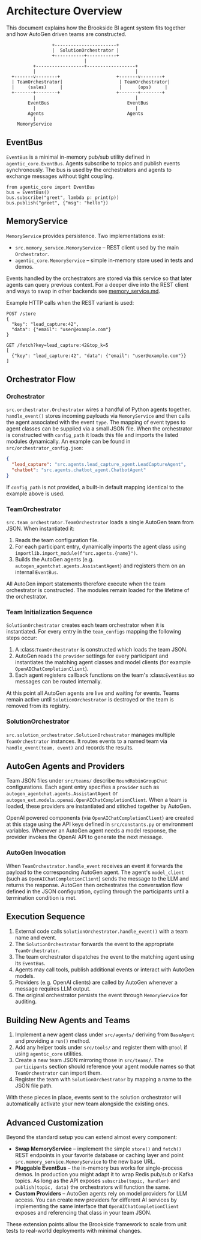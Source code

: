 # Architecture Overview

This document explains how the Brookside BI agent system fits together and how AutoGen driven teams are constructed.

```
                 +-----------------------+
                 |  SolutionOrchestrator |
                 +-----------+-----------+
                             |
          +------------------+------------------+
          |                                     |
  +-------v--------+                     +-------v--------+
  | TeamOrchestrator|                     | TeamOrchestrator|
  |     (sales)     |                     |      (ops)     |
  +-------+--------+                     +-------+--------+
          |                                     |
        EventBus                             EventBus
          |                                     |
        Agents                               Agents
          |
    MemoryService
```

## EventBus

`EventBus` is a minimal in-memory pub/sub utility defined in `agentic_core.EventBus`.  Agents subscribe to topics and publish events synchronously.  The bus is used by the orchestrators and agents to exchange messages without tight coupling.

```
from agentic_core import EventBus
bus = EventBus()
bus.subscribe("greet", lambda p: print(p))
bus.publish("greet", {"msg": "hello"})
```

## MemoryService

`MemoryService` provides persistence.  Two implementations exist:

* `src.memory_service.MemoryService` – REST client used by the main `Orchestrator`.
* `agentic_core.MemoryService` – simple in-memory store used in tests and demos.

Events handled by the orchestrators are stored via this service so that later agents can query previous context.
For a deeper dive into the REST client and ways to swap in other backends see
[memory_service.md](memory_service.md).

Example HTTP calls when the REST variant is used:

```http
POST /store
{
  "key": "lead_capture:42",
  "data": {"email": "user@example.com"}
}

GET /fetch?key=lead_capture:42&top_k=5
[
  {"key": "lead_capture:42", "data": {"email": "user@example.com"}}
]
```

## Orchestrator Flow

### Orchestrator

`src.orchestrator.Orchestrator` wires a handful of Python agents together.  `handle_event()` stores incoming payloads via `MemoryService` and then calls the agent associated with the event `type`.
The mapping of event types to agent classes can be supplied via a small JSON file. When the orchestrator is constructed with ``config_path`` it loads this file and imports the listed modules dynamically. An example can be found in ``src/orchestrator_config.json``:

```json
{
  "lead_capture": "src.agents.lead_capture_agent.LeadCaptureAgent",
  "chatbot": "src.agents.chatbot_agent.ChatbotAgent"
}
```

If ``config_path`` is not provided, a built-in default mapping identical to the example above is used.

### TeamOrchestrator

`src.team_orchestrator.TeamOrchestrator` loads a single AutoGen team from JSON.  When instantiated it:

1. Reads the team configuration file.
2. For each participant entry, dynamically imports the agent class using
   `importlib.import_module(f"src.agents.{name}")`.
3. Builds the AutoGen agents (e.g. `autogen_agentchat.agents.AssistantAgent`) and registers them on an internal `EventBus`.

All AutoGen import statements therefore execute when the team orchestrator is constructed.  The modules remain loaded for the lifetime of the orchestrator.

### Team Initialization Sequence

`SolutionOrchestrator` creates each team orchestrator when it is instantiated.
For every entry in the `team_configs` mapping the following steps occur:

1. A :class:`TeamOrchestrator` is constructed which loads the team JSON.
2. AutoGen reads the `provider` settings for every participant and instantiates the matching agent classes and model clients (for example `OpenAIChatCompletionClient`).
3. Each agent registers callback functions on the team's :class:`EventBus` so messages can be routed internally.

At this point all AutoGen agents are live and waiting for events. Teams remain active until `SolutionOrchestrator` is destroyed or the team is removed from its registry.


### SolutionOrchestrator

`src.solution_orchestrator.SolutionOrchestrator` manages multiple `TeamOrchestrator` instances.  It routes events to a named team via `handle_event(team, event)` and records the results.

## AutoGen Agents and Providers

Team JSON files under `src/teams/` describe `RoundRobinGroupChat` configurations.  Each agent entry specifies a `provider` such as `autogen_agentchat.agents.AssistantAgent` or `autogen_ext.models.openai.OpenAIChatCompletionClient`.  When a team is loaded, these providers are instantiated and stitched together by AutoGen.

OpenAI powered components (via `OpenAIChatCompletionClient`) are created at this stage using the API keys defined in `src/constants.py` or environment variables.  Whenever an AutoGen agent needs a model response, the provider invokes the OpenAI API to generate the next message.

### AutoGen Invocation

When `TeamOrchestrator.handle_event` receives an event it forwards the payload to the corresponding AutoGen agent. The agent's `model_client` (such as `OpenAIChatCompletionClient`) sends the message to the LLM and returns the response. AutoGen then orchestrates the conversation flow defined in the JSON configuration, cycling through the participants until a termination condition is met.

## Execution Sequence

1. External code calls `SolutionOrchestrator.handle_event()` with a team name and event.
2. The `SolutionOrchestrator` forwards the event to the appropriate `TeamOrchestrator`.
3. The team orchestrator dispatches the event to the matching agent using its `EventBus`.
4. Agents may call tools, publish additional events or interact with AutoGen models.
5. Providers (e.g. OpenAI clients) are called by AutoGen whenever a message requires LLM output.
6. The original orchestrator persists the event through `MemoryService` for auditing.

## Building New Agents and Teams

1. Implement a new agent class under `src/agents/` deriving from `BaseAgent` and providing a `run()` method.
2. Add any helper tools under `src/tools/` and register them with `@Tool` if using `agentic_core` utilities.
3. Create a new team JSON mirroring those in `src/teams/`.  The `participants` section should reference your agent module names so that `TeamOrchestrator` can import them.
4. Register the team with `SolutionOrchestrator` by mapping a name to the JSON file path.

With these pieces in place, events sent to the solution orchestrator will automatically activate your new team alongside the existing ones.

## Advanced Customization

Beyond the standard setup you can extend almost every component:

* **Swap MemoryService** – implement the simple `store()` and `fetch()` REST
  endpoints in your favorite database or caching layer and point
  `src.memory_service.MemoryService` to the new base URL.
* **Pluggable EventBus** – the in-memory bus works for single-process demos. In
  production you might adapt it to wrap Redis pub/sub or Kafka topics. As long
  as the API exposes `subscribe(topic, handler)` and `publish(topic, data)` the
  orchestrators will function the same.
* **Custom Providers** – AutoGen agents rely on model providers for LLM access.
  You can create new providers for different AI services by implementing the
  same interface that `OpenAIChatCompletionClient` exposes and referencing that
  class in your team JSON.

These extension points allow the Brookside framework to scale from unit tests to
real-world deployments with minimal changes.
